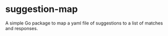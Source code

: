 # suggestion-map
A simple Go package to map a yaml file of suggestions to a list of matches and responses.
